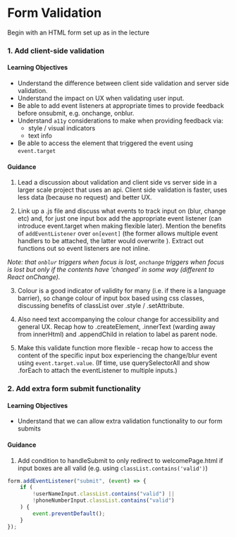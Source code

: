 # Form Validation

Begin with an HTML form set up as in the lecture

### 1. Add client-side validation

#### Learning Objectives

-   Understand the difference between client side validation and server side validation.
-   Understand the impact on UX when validating user input.
-   Be able to add event listeners at appropriate times to provide feedback before onsubmit, e.g. onchange, onblur.
-   Understand `a11y` considerations to make when providing feedback via:
    -   style / visual indicators
    -   text info
-   Be able to access the element that triggered the event using `event.target`

#### Guidance

1. Lead a discussion about validation and client side vs server side in a larger scale project that uses an api. Client side validation is faster, uses less data (because no request) and better UX.

2. Link up a .js file and discuss what events to track input on (blur, change etc) and, for just one input box add the appropriate event listener (can introduce event.target when making flexible later). Mention the benefits of `addEventListener` over `on[event]` (the former allows multiple event handlers to be attached, the latter would overwrite ). Extract out functions out so event listeners are not inline.

_Note: that `onblur` triggers when focus is lost, `onchange` triggers when focus is lost but only if the contents have 'changed' in some way (different to React onChange)._

3. Colour is a good indicator of validity for many (i.e. if there is a language barrier), so change colour of input box based using css classes, discussing benefits of classList over .style / .setAttribute.

4. Also need text accompanying the colour change for accessibility and general UX. Recap how to .createElement, .innerText (warding away from innerHtml) and .appendChild in relation to label as parent node.

5. Make this validate function more flexible - recap how to access the content of the specific input box experiencing the change/blur event using `event.target.value`. (If time, use querySelectorAll and show .forEach to attach the eventListener to multiple inputs.)

### 2. Add extra form submit functionality

#### Learning Objectives

-   Understand that we can allow extra validation functionality to our form submits

#### Guidance

1. Add condition to handleSubmit to only redirect to welcomePage.html if input boxes are all valid (e.g. using `classList.contains('valid')`)

```js
form.addEventListener("submit", (event) => {
    if (
        !userNameInput.classList.contains("valid") ||
        !phoneNumberInput.classList.contains("valid")
    ) {
        event.preventDefault();
    }
});
```
